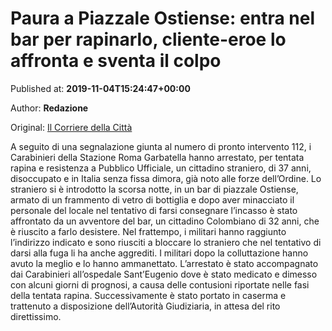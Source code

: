 
# Paura a Piazzale Ostiense: entra nel bar per rapinarlo, cliente-eroe lo affronta e sventa il colpo

Published at: **2019-11-04T15:24:47+00:00**

Author: **Redazione**

Original: [Il Corriere della Città](https://www.ilcorrieredellacitta.com/news/paura-a-piazzale-ostiense-entra-nel-bar-per-rapinarlo-cliente-eroe-lo-affronta-e-sventa-il-colpo.html)

A seguito di una segnalazione giunta al numero di pronto intervento 112, i Carabinieri della Stazione Roma Garbatella hanno arrestato, per tentata rapina e resistenza a Pubblico Ufficiale, un cittadino straniero, di 37 anni, disoccupato e in Italia senza fissa dimora, già noto alle forze dell’Ordine.
Lo straniero si è introdotto la scorsa notte, in un bar di piazzale Ostiense, armato di un frammento di vetro di bottiglia e dopo aver minacciato il personale del locale nel tentativo di farsi consegnare l’incasso è stato affrontato da un avventore del bar, un cittadino Colombiano di 32 anni, che è riuscito a farlo desistere. Nel frattempo, i militari hanno raggiunto l’indirizzo indicato e sono riusciti a bloccare lo straniero che nel tentativo di darsi alla fuga li ha anche aggrediti. I militari dopo la colluttazione hanno avuto la meglio e lo hanno ammanettato.
L’arrestato è stato accompagnato dai Carabinieri all’ospedale Sant’Eugenio dove è stato medicato e dimesso con alcuni giorni di prognosi, a causa delle contusioni riportate nelle fasi della tentata rapina. Successivamente è stato portato in caserma e trattenuto a disposizione dell’Autorità Giudiziaria, in attesa del rito direttissimo.
